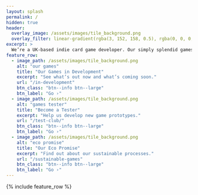 ```yaml
---
layout: splash
permalink: /
hidden: true
header:
  overlay_image: /assets/images/tile_background.png
  overlay_filter: linear-gradient(rgba(3, 152, 158, 0.5), rgba(0, 0, 0, 0.5))
excerpt: >
  We’re a UK-based indie card game developer. Our simply splendid games are good for the brain, the soul, and the planet.
feature_row:
  - image_path: /assets/images/tile_background.png
    alt: "our games"
    title: "Our Games in Development"
    excerpt: "See what’s out now and what’s coming soon."
    url: "/in-development"
    btn_class: "btn--info btn--large"
    btn_label: "Go ›"
  - image_path: /assets/images/tile_background.png
    alt: "games tester"
    title: "Become a Tester"
    excerpt: "Help us develop new game prototypes."
    url: "/test-club/"
    btn_class: "btn--info btn--large"
    btn_label: "Go ›"
  - image_path: /assets/images/tile_background.png
    alt: "eco promise"
    title: "Our Eco Promise"
    excerpt: "Find out about our sustainable processes."
    url: "/sustainable-games"
    btn_class: "btn--info btn--large"
    btn_label: "Go ›"      
---
```


{% include feature_row %}
